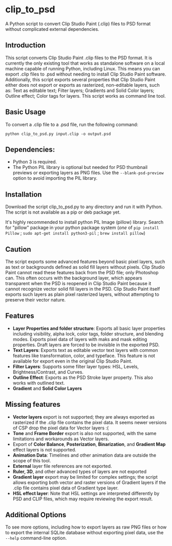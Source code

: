 
# clip_to_psd

A Python script to convert Clip Studio Paint (.clip) files to PSD format without complicated external dependencies.

## Introduction
This script converts Clip Studio Paint .clip files to the PSD format. It is currently the only existing tool that works as standalone software on a local machine capable of running Python, including Linux. This means you can export .clip files to .psd without needing to install Clip Studio Paint software. Additionally, this script exports several properties that Clip Studio Paint either does not export or exports as rasterized, non-editable layers, such as:  Text as editable text; Filter layers; Gradients and Solid Color layers; Outline effect; Color tags for layers. This script works as command line tool. 

## Basic Usage

To convert a .clip file to a .psd file, run the following command:

`python clip_to_psd.py input.clip -o output.psd`

## Dependencies:
- Python 3 is required.
- The Python PIL library is optional but needed for PSD thumbnail previews or exporting layers as PNG files. Use the `--blank-psd-preview` option to avoid importing the PIL library.

## Installation
Download the script clip_to_psd.py to any directory and run it with Python. The script is not available as a pip or deb package yet.

It's highly recommended to install python PIL Image (pillow) library. Search for "pillow" package in your python package system (_one_ of `pip install Pillow` ; `sudo apt-get install python3-pil` ; `brew install pillow`)

## Caution

The script exports some advanced features beyond basic pixel layers, such as text or backgrounds defined as solid fill layers without pixels. Clip Studio Paint cannot read these features back from the PSD file; only Photoshop can. This often occurs with the background layer, which appears transparent when the PSD is reopened in Clip Studio Paint because it cannot recognize vector solid fill layers in the PSD. Clip Studio Paint itself exports such layers as plain pixel rasterized layers, without attempting to preserve their vector nature.

## Features

- **Layer Properties and folder structure**: Exports all basic layer properties including visibility, alpha lock, color tags, folder structure, and blending modes. Exports pixel data of layers with maks and mask editing properties. Draft layers are forced to be invisible in the exported PSD.
- **Text Layers**: Exports text as editable vector text layers with common features like transformation, color, and typeface. This feature is not available for export even in the original Clip Studio Paint.
- **Filter Layers**: Supports some filter layer types: HSL, Levels, Brightness/Contrast, and Curves.
- **Outline Effect**: Exports as the PSD Stroke layer property. This also works with outlined text.
- **Gradient** and **Solid Color Layers**


## Missing features
- **Vector layers** export is not supported; they are always exported as rasterized if the .clip file contains the pixel data. It seems newer versions of CSP drop the pixel data for Vector layers :(
- **Tone** and **Frame Border** export is also not supported, with the same limitations and workarounds as Vector layers.
- Export of **Color Balance**, **Posterization**, **Binarization**, and **Gradient Map** effect layers is not supported.
- **Animation Data**: Timelines and other animation data are outside the scope of this tool.
- **External** layer file references are not exported.
- **Ruler, 3D**, and other advanced types of layers are not exported
- **Gradient layer**  export may be limited for complex settings; the script allows exporting both vector and raster versions of Gradient layers if the .clip file contains pixel data of Gradient type layer.
- **HSL effect layer**: Note that HSL  settings are interpreted differently by PSD and CLIP files, which may require reviewing the export result.

## Additional Options

To see more options, including how to export layers as raw PNG files or how to export the internal SQLite database without exporting pixel data, use the `--help` command-line option.
